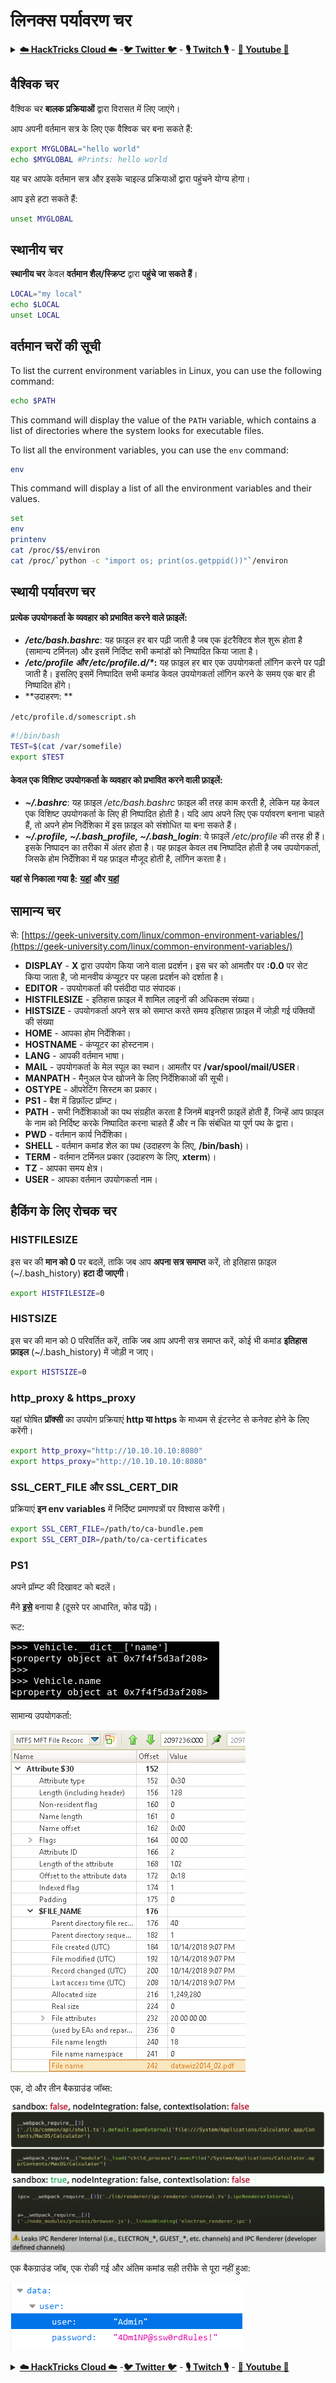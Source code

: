 # लिनक्स पर्यावरण चर

<details>

<summary><a href="https://cloud.hacktricks.xyz/pentesting-cloud/pentesting-cloud-methodology"><strong>☁️ HackTricks Cloud ☁️</strong></a> -<a href="https://twitter.com/hacktricks_live"><strong>🐦 Twitter 🐦</strong></a> - <a href="https://www.twitch.tv/hacktricks_live/schedule"><strong>🎙️ Twitch 🎙️</strong></a> - <a href="https://www.youtube.com/@hacktricks_LIVE"><strong>🎥 Youtube 🎥</strong></a></summary>

* क्या आप **साइबर सुरक्षा कंपनी** में काम करते हैं? क्या आप अपनी **कंपनी को HackTricks में विज्ञापित** देखना चाहते हैं? या क्या आपको **PEASS के नवीनतम संस्करण या HackTricks को PDF में डाउनलोड करने का उपयोग** करने की आवश्यकता है? [**सदस्यता योजनाएं**](https://github.com/sponsors/carlospolop) की जांच करें!
* [**The PEASS Family**](https://opensea.io/collection/the-peass-family) की खोज करें, हमारा एकल [**NFT**](https://opensea.io/collection/the-peass-family) संग्रह
* [**आधिकारिक PEASS और HackTricks swag**](https://peass.creator-spring.com) प्राप्त करें
* [**💬**](https://emojipedia.org/speech-balloon/) [**Discord समूह**](https://discord.gg/hRep4RUj7f) या [**टेलीग्राम समूह**](https://t.me/peass) में **शामिल हों** या मुझे **Twitter** पर **फ़ॉलो** करें [**🐦**](https://github.com/carlospolop/hacktricks/tree/7af18b62b3bdc423e11444677a6a73d4043511e9/\[https:/emojipedia.org/bird/README.md)[**@carlospolopm**](https://twitter.com/hacktricks_live)**.**
* **हैकिंग ट्रिक्स साझा करें और PRs सबमिट करें** [**hacktricks repo**](https://github.com/carlospolop/hacktricks) **और** [**hacktricks-cloud repo**](https://github.com/carlospolop/hacktricks-cloud) **को**।

</details>

## वैश्विक चर

वैश्विक चर **बालक प्रक्रियाओं** द्वारा विरासत में लिए जाएंगे।

आप अपनी वर्तमान सत्र के लिए एक वैश्विक चर बना सकते हैं:
```bash
export MYGLOBAL="hello world"
echo $MYGLOBAL #Prints: hello world
```
यह चर आपके वर्तमान सत्र और इसके चाइल्ड प्रक्रियाओं द्वारा पहुंचने योग्य होगा।

आप इसे हटा सकते हैं:
```bash
unset MYGLOBAL
```
## स्थानीय चर

**स्थानीय चर** केवल **वर्तमान शैल/स्क्रिप्ट** द्वारा **पहुंचे जा सकते हैं**।
```bash
LOCAL="my local"
echo $LOCAL
unset LOCAL
```
## वर्तमान चरों की सूची

To list the current environment variables in Linux, you can use the following command:

```bash
echo $PATH
```

This command will display the value of the `PATH` variable, which contains a list of directories where the system looks for executable files.

To list all the environment variables, you can use the `env` command:

```bash
env
```

This command will display a list of all the environment variables and their values.
```bash
set
env
printenv
cat /proc/$$/environ
cat /proc/`python -c "import os; print(os.getppid())"`/environ
```
## स्थायी पर्यावरण चर

#### **प्रत्येक उपयोगकर्ता के व्यवहार को प्रभावित करने वाले फ़ाइलें:**

* _**/etc/bash.bashrc**_: यह फ़ाइल हर बार पढ़ी जाती है जब एक इंटरैक्टिव शेल शुरू होता है (सामान्य टर्मिनल) और इसमें निर्दिष्ट सभी कमांडों को निष्पादित किया जाता है।
* _**/etc/profile और /etc/profile.d/\***_**:** यह फ़ाइल हर बार एक उपयोगकर्ता लॉगिन करने पर पढ़ी जाती है। इसलिए इसमें निष्पादित सभी कमांड केवल उपयोगकर्ता लॉगिन करने के समय एक बार ही निष्पादित होंगे।
*   \*\*उदाहरण: \*\*

`/etc/profile.d/somescript.sh`

```bash
#!/bin/bash
TEST=$(cat /var/somefile)
export $TEST
```

#### **केवल एक विशिष्ट उपयोगकर्ता के व्यवहार को प्रभावित करने वाली फ़ाइलें:**

* _**\~/.bashrc**_: यह फ़ाइल _/etc/bash.bashrc_ फ़ाइल की तरह काम करती है, लेकिन यह केवल एक विशिष्ट उपयोगकर्ता के लिए ही निष्पादित होती है। यदि आप अपने लिए एक पर्यावरण बनाना चाहते हैं, तो अपने होम निर्देशिका में इस फ़ाइल को संशोधित या बना सकते हैं।
* _**\~/.profile, \~/.bash\_profile, \~/.bash\_login**_: ये फ़ाइलें _/etc/profile_ की तरह ही हैं। इसके निष्पादन का तरीका में अंतर होता है। यह फ़ाइल केवल तब निष्पादित होती है जब उपयोगकर्ता, जिसके होम निर्देशिका में यह फ़ाइल मौजूद होती है, लॉगिन करता है।

**यहां से निकाला गया है:** [**यहां**](https://codeburst.io/linux-environment-variables-53cea0245dc9) **और** [**यहां**](https://www.gnu.org/software/bash/manual/html\_node/Bash-Startup-Files.html)

## सामान्य चर

से: [https://geek-university.com/linux/common-environment-variables/](https://geek-university.com/linux/common-environment-variables/)

* **DISPLAY** - **X** द्वारा उपयोग किया जाने वाला प्रदर्शन। इस चर को आमतौर पर **:0.0** पर सेट किया जाता है, जो मानवीय कंप्यूटर पर पहला प्रदर्शन को दर्शाता है।
* **EDITOR** - उपयोगकर्ता की पसंदीदा पाठ संपादक।
* **HISTFILESIZE** - इतिहास फ़ाइल में शामिल लाइनों की अधिकतम संख्या।
* **HISTSIZE** - उपयोगकर्ता अपने सत्र को समाप्त करते समय इतिहास फ़ाइल में जोड़ी गई पंक्तियों की संख्या
* **HOME** - आपका होम निर्देशिका।
* **HOSTNAME** - कंप्यूटर का होस्टनाम।
* **LANG** - आपकी वर्तमान भाषा।
* **MAIL** - उपयोगकर्ता के मेल स्पूल का स्थान। आमतौर पर **/var/spool/mail/USER**।
* **MANPATH** - मैनुअल पेज खोजने के लिए निर्देशिकाओं की सूची।
* **OSTYPE** - ऑपरेटिंग सिस्टम का प्रकार।
* **PS1** - बैश में डिफ़ॉल्ट प्रॉम्प्ट।
* **PATH** - सभी निर्देशिकाओं का पथ संग्रहीत करता है जिनमें बाइनरी फ़ाइलें होती हैं, जिन्हें आप फ़ाइल के नाम को निर्दिष्ट करके निष्पादित करना चाहते हैं और न कि संबंधित या पूर्ण पथ के द्वारा।
* **PWD** - वर्तमान कार्य निर्देशिका।
* **SHELL** - वर्तमान कमांड शेल का पथ (उदाहरण के लिए, **/bin/bash**)।
* **TERM** - वर्तमान टर्मिनल प्रकार (उदाहरण के लिए, **xterm**)।
* **TZ** - आपका समय क्षेत्र।
* **USER** - आपका वर्तमान उपयोगकर्ता नाम।

## हैकिंग के लिए रोचक चर

### **HISTFILESIZE**

इस चर की **मान को 0** पर बदलें, ताकि जब आप **अपना सत्र समाप्त** करें, तो इतिहास फ़ाइल (\~/.bash\_history) **हटा दी जाएगी**।
```bash
export HISTFILESIZE=0
```
### **HISTSIZE**

इस चर की मान को 0 परिवर्तित करें, ताकि जब आप अपनी सत्र समाप्त करें, कोई भी कमांड **इतिहास फ़ाइल** (\~/.bash\_history) में जोड़ी न जाए।
```bash
export HISTSIZE=0
```
### http\_proxy & https\_proxy

यहां घोषित **प्रॉक्सी** का उपयोग प्रक्रियाएं **http या https** के माध्यम से इंटरनेट से कनेक्ट होने के लिए करेंगी।
```bash
export http_proxy="http://10.10.10.10:8080"
export https_proxy="http://10.10.10.10:8080"
```
### SSL\_CERT\_FILE और SSL\_CERT\_DIR

प्रक्रियाएं **इन env variables** में निर्दिष्ट प्रमाणपत्रों पर विश्वास करेंगी।
```bash
export SSL_CERT_FILE=/path/to/ca-bundle.pem
export SSL_CERT_DIR=/path/to/ca-certificates
```
### PS1

अपने प्रॉम्प्ट की दिखावट को बदलें।

मैंने [**इसे**](https://gist.github.com/carlospolop/43f7cd50f3deea972439af3222b68808) बनाया है (दूसरे पर आधारित, कोड पढ़ें)।

रूट:

![](<../.gitbook/assets/image (87).png>)

सामान्य उपयोगकर्ता:

![](<../.gitbook/assets/image (88).png>)

एक, दो और तीन बैकग्राउंड जॉब्स:

![](<../.gitbook/assets/image (89).png>)

एक बैकग्राउंड जॉब, एक रोकी गई और अंतिम कमांड सही तरीके से पूरा नहीं हुआ:

![](<../.gitbook/assets/image (90).png>)

<details>

<summary><a href="https://cloud.hacktricks.xyz/pentesting-cloud/pentesting-cloud-methodology"><strong>☁️ HackTricks Cloud ☁️</strong></a> -<a href="https://twitter.com/hacktricks_live"><strong>🐦 Twitter 🐦</strong></a> - <a href="https://www.twitch.tv/hacktricks_live/schedule"><strong>🎙️ Twitch 🎙️</strong></a> - <a href="https://www.youtube.com/@hacktricks_LIVE"><strong>🎥 Youtube 🎥</strong></a></summary>

* क्या आप **साइबर सुरक्षा कंपनी** में काम करते हैं? क्या आप अपनी कंपनी को **HackTricks में विज्ञापित** देखना चाहते हैं? या क्या आपको **PEASS के नवीनतम संस्करण या HackTricks को PDF में डाउनलोड करने का उपयोग** करने की आवश्यकता है? [**सदस्यता योजनाएं**](https://github.com/sponsors/carlospolop) की जांच करें!
* खोजें [**The PEASS Family**](https://opensea.io/collection/the-peass-family), हमारा विशेष [**NFTs**](https://opensea.io/collection/the-peass-family) संग्रह।
* प्राप्त करें [**आधिकारिक PEASS & HackTricks swag**](https://peass.creator-spring.com)
* **शामिल हों** [**💬**](https://emojipedia.org/speech-balloon/) [**Discord समूह**](https://discord.gg/hRep4RUj7f) या [**टेलीग्राम समूह**](https://t.me/peass) या मुझे **Twitter** पर **फ़ॉलो** करें [**🐦**](https://github.com/carlospolop/hacktricks/tree/7af18b62b3bdc423e11444677a6a73d4043511e9/\[https:/emojipedia.org/bird/README.md)[**@carlospolopm**](https://twitter.com/hacktricks_live)**.**
* **अपने हैकिंग ट्रिक्स साझा करें और PRs सबमिट करें** [**hacktricks repo**](https://github.com/carlospolop/hacktricks) **और** [**hacktricks-cloud repo**](https://github.com/carlospolop/hacktricks-cloud) **को**।

</details>
